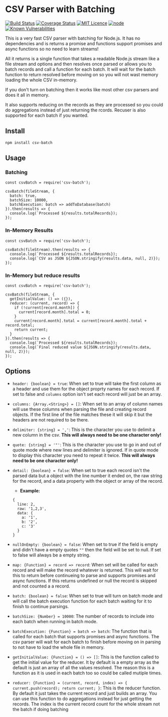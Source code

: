 # CSV Parser with Batching

[![Build Status](https://travis-ci.org/jtwebman/csv-batch.svg?branch=master)](https://travis-ci.org/jtwebman/csv-batch)
[![Coverage Status](https://coveralls.io/repos/github/jtwebman/csv-batch/badge.svg?branch=master)](https://coveralls.io/github/jtwebman/csv-batch?branch=master)
[![MIT Licence](https://badges.frapsoft.com/os/mit/mit.svg?v=103)](https://opensource.org/licenses/mit-license.php)
[![node](https://img.shields.io/node/v/csv-batch.svg)](https://www.npmjs.org/package/csv-batch)
[![Known Vulnerabilities](https://snyk.io/test/github/jtwebman/csv-batch/badge.svg)](https://snyk.io/test/github/jtwebman/csv-batch)

This is a very fast CSV parser with batching for Node.js. It has no dependencies and is returns a promise and functions support promises and async functions so no need to learn streams!

All it returns is a single function that takes a readable Node.js stream like a file stream and options and then resolves once parsed or
allows you to batch records and call a function for each batch. It will wait for the batch function to return resolved before moving on
so you will not wast memory loading the whole CSV in-memory.

If you don't turn on batching then it works like most other csv parsers and does it all in memory.

It also supports reducing on the records as they are processed so you could do aggregations instead of just returning the rcords. Recuser is also supported for each batch if you wanted.

## Install

```
npm install csv-batch
```

## Usage

### Batching

```
const csvBatch = require('csv-batch');

csvBatch(fileStream, {
  batch: true,
  batchSize: 10000,
  batchExecution: batch => addToDatabase(batch)
}).then(results => {
  console.log(`Processed ${results.totalRecords});
});
```

### In-Memory Results

```
const csvBatch = require('csv-batch');

csvBatch(fileStream).then(results => {
  console.log(`Processed ${results.totalRecords});
  console.log(`CSV as JSON ${JSON.stringify(results.data, null, 2)});
});
```

### In-Memory but reduce results

```
const csvBatch = require('csv-batch');

csvBatch(fileStream, {
  getInitialValue: () => ({}),
  reducer: (current, record) => {
    if (!current[record.month]) {
      current[record.month].total = 0;
    }
    current[record.month].total = current[record.month].total + record.total;
    return current;
  }
}).then(results => {
  console.log(`Processed ${results.totalRecords});
  console.log(`Final reduced value ${JSON.stringify(results.data, null, 2)});
});
```

## Options

- `header: {boolean} = true`: When set to true will take the first column as a header and use them for the object proprty names for each record. If set to false and `columns` option isn't set each record will just be an array.

- `columns: {Array.<String>} = []`: When set to an array of column names will use these columns when parsing the file and creating record objects. If the first line of the file matches these it will skip it but the headers are not required to be there.

- `delimiter: {string} = ','`: This is the character you use to delimit a new column in the csv. **This will always need to be one character only!**

- `quote: {string} = '"'`: This is the character you use to go in and out of quote mode where new lines and delimiter is ignored. If in quote mode to display this character you need to repeat it twice. **This will always need to be one character only!**

- `detail: {boolean} = false`: When set to true each record isn't the parsed data but a object with the line number it ended on, the raw string for the record, and a data property with the object or array of the record.

  - **Example:**

  ```
  {
    line: 2,
    raw: '1,2,3',
    data: {
      a: '1',
      b: '2',
      c: '3'
    }
  }
  ```

- `nullOnEmpty: {boolean} = false`: When set to true if the field is empty and didn't have a empty quotes `""` then the field will be set to null. If set to false will always be a empty string.

- `map: {Function} = record => record`: When set will be called for each record and will make the record whatever is returned. This will wait for this to return before continueing to parse and supports promises and async functions. If this returns undefined or null the record is skipped and not counted a a record.

- `batch: {boolean} = false`: When set to true will turn on batch mode and will call the batch execution function for each batch waiting for it to finish to continue parsings.

- `batchSize: {Number} = 10000`: The number of records to include into each batch when running in batch mode.

- `batchExecution: {Function} = batch => batch`: The function that is called for each batch that supports promises and async functions. The csv parser will wait for each batch to finish before moving on in parsing to not have to load the whole file in memory.

- `getInitialValue: {Function} = () => []`: This is the function called to get the initial value for the reducer. It by default is a empty array as the default is just an array of all the values resolved. The reason this is a function as it is used in each batch too so could be called mutiple times.

- `reducer: {Function} = (current, record, index) => { current.push(record); return current; }`: This is the reducer function. By default it just takes the current record and just builds an array. You can use this function to do aggregations instead for just getting the records. The index is the current record count for the whole stream not the batch if doing batching